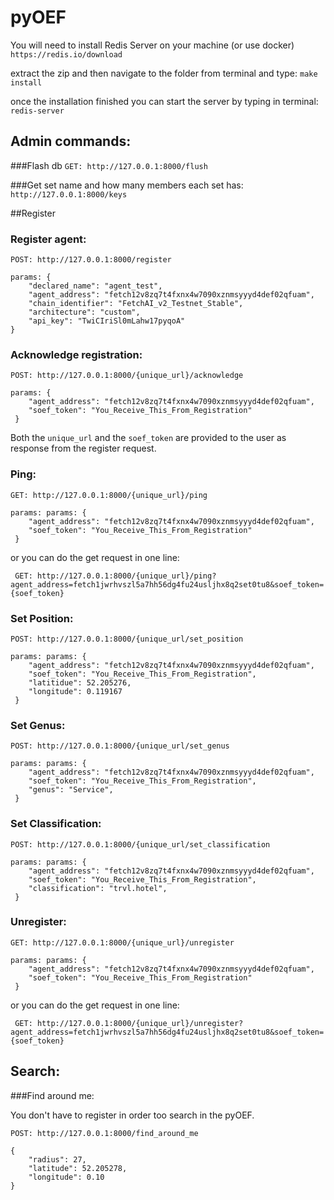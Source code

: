 # pyOEF

You will need to install Redis Server on your machine (or use docker)
`https://redis.io/download`

extract the zip and then  navigate to the folder from terminal and type:
`make install`

once the installation finished you can start  the server by typing in  terminal:
`redis-server`


## Admin commands:

###Flash db
`GET: http://127.0.0.1:8000/flush`

###Get set name and how many members each set has:
`http://127.0.0.1:8000/keys`

##Register

### Register agent:

`POST: http://127.0.0.1:8000/register`
```buildoutcfg
params: {
    "declared_name": "agent_test",
    "agent_address": "fetch12v8zq7t4fxnx4w7090xznmsyyyd4def02qfuam",
    "chain_identifier": "FetchAI_v2_Testnet_Stable",
    "architecture": "custom",
    "api_key": "TwiCIriSl0mLahw17pyqoA"
}
```

### Acknowledge registration:

`POST: http://127.0.0.1:8000/{unique_url}/acknowledge`
```buildoutcfg
params: {
    "agent_address": "fetch12v8zq7t4fxnx4w7090xznmsyyyd4def02qfuam",
    "soef_token": "You_Receive_This_From_Registration"
 }
```
Both the `unique_url` and the `soef_token` are provided to the user as response from  the register
request.

### Ping:
`GET: http://127.0.0.1:8000/{unique_url}/ping`
```buildoutcfg
params: params: {
    "agent_address": "fetch12v8zq7t4fxnx4w7090xznmsyyyd4def02qfuam",
    "soef_token": "You_Receive_This_From_Registration"
 }
```
or you can do the get request in one  line:

` GET: http://127.0.0.1:8000/{unique_url}/ping?agent_address=fetch1jwrhvszl5a7hh56dg4fu24usljhx8q2set0tu8&soef_token={soef_token}`

### Set Position:
`POST: http://127.0.0.1:8000/{unique_url/set_position`
```buildoutcfg
params: params: {
    "agent_address": "fetch12v8zq7t4fxnx4w7090xznmsyyyd4def02qfuam",
    "soef_token": "You_Receive_This_From_Registration",
    "latitidue": 52.205276,
    "longitude": 0.119167
 }
```

### Set Genus:
`POST: http://127.0.0.1:8000/{unique_url/set_genus`
```buildoutcfg
params: params: {
    "agent_address": "fetch12v8zq7t4fxnx4w7090xznmsyyyd4def02qfuam",
    "soef_token": "You_Receive_This_From_Registration",
    "genus": "Service",
 }
```

### Set Classification:
`POST: http://127.0.0.1:8000/{unique_url/set_classification`
```buildoutcfg
params: params: {
    "agent_address": "fetch12v8zq7t4fxnx4w7090xznmsyyyd4def02qfuam",
    "soef_token": "You_Receive_This_From_Registration",
    "classification": "trvl.hotel",
 }
```

### Unregister:

`GET: http://127.0.0.1:8000/{unique_url}/unregister`
```buildoutcfg
params: params: {
    "agent_address": "fetch12v8zq7t4fxnx4w7090xznmsyyyd4def02qfuam",
    "soef_token": "You_Receive_This_From_Registration"
 }
```
or you can do the get request in one  line:

` GET: http://127.0.0.1:8000/{unique_url}/unregister?agent_address=fetch1jwrhvszl5a7hh56dg4fu24usljhx8q2set0tu8&soef_token={soef_token}`

## Search:

###Find around me:

You don't have to register in order too search in the pyOEF.

`POST: http://127.0.0.1:8000/find_around_me`
```buildoutcfg
{   
    "radius": 27,
    "latitude": 52.205278,
    "longitude": 0.10
}
```
